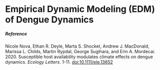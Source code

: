 # Empirical Dynamic Modeling (EDM) of Dengue Dynamics

##### Reference
Nicole Nova, Ethan R. Deyle, Marta S. Shocket, Andrew J. MacDonald, Marissa L. Childs, Martin Rypdal, George Sugihara, and Erin A. Mordecai.
2020. Susceptible host availability modulates climate effects on dengue dynamics. *Ecology Letters*. 1-11. [doi:10.1111/ele.13652](https://onlinelibrary.wiley.com/doi/full/10.1111/ele.13652)
